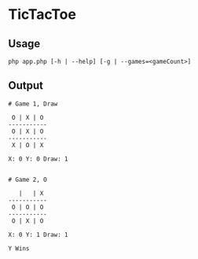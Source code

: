 # TicTacToe

## Usage
`php app.php [-h | --help] [-g | --games=<gameCount>]`

## Output
```
# Game 1, Draw

 O | X | O
-----------
 O | X | O
-----------
 X | O | X

X: 0 Y: 0 Draw: 1


# Game 2, O

   |   | X
-----------
 O | O | O
-----------
 O | X | O

X: 0 Y: 1 Draw: 1

Y Wins
```
